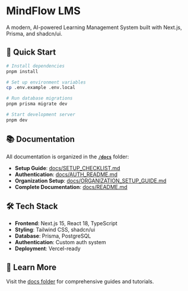 # MindFlow LMS

A modern, AI-powered Learning Management System built with Next.js, Prisma, and shadcn/ui.

## 🚀 Quick Start

```bash
# Install dependencies
pnpm install

# Set up environment variables
cp .env.example .env.local

# Run database migrations
pnpm prisma migrate dev

# Start development server
pnpm dev
```

## 📚 Documentation

All documentation is organized in the **[`/docs`](./docs/)** folder:

- **Setup Guide**: [docs/SETUP_CHECKLIST.md](./docs/SETUP_CHECKLIST.md)
- **Authentication**: [docs/AUTH_README.md](./docs/AUTH_README.md)
- **Organization Setup**: [docs/ORGANIZATION_SETUP_GUIDE.md](./docs/ORGANIZATION_SETUP_GUIDE.md)
- **Complete Documentation**: [docs/README.md](./docs/README.md)

## 🛠️ Tech Stack

- **Frontend**: Next.js 15, React 18, TypeScript
- **Styling**: Tailwind CSS, shadcn/ui
- **Database**: Prisma, PostgreSQL
- **Authentication**: Custom auth system
- **Deployment**: Vercel-ready

## 📖 Learn More

Visit the [docs folder](./docs/) for comprehensive guides and tutorials.
